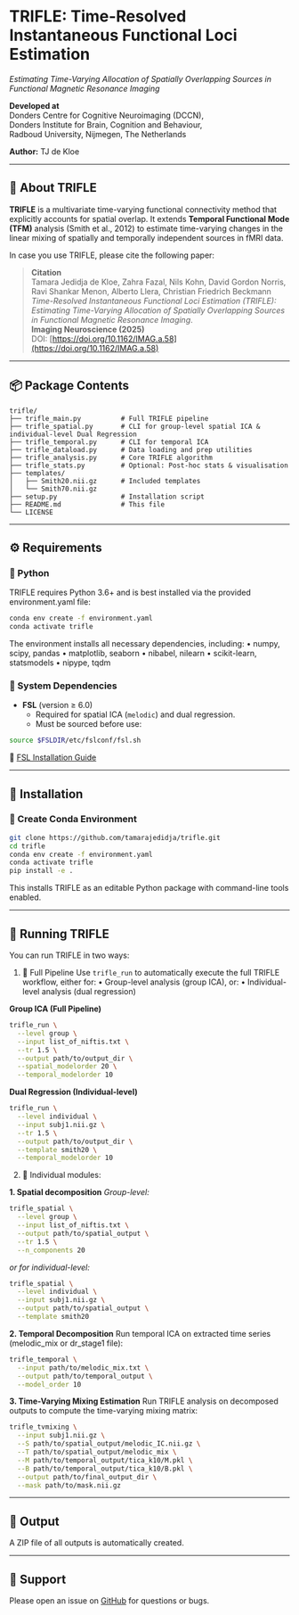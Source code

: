 # TRIFLE: Time-Resolved Instantaneous Functional Loci Estimation
*Estimating Time-Varying Allocation of Spatially Overlapping Sources in Functional Magnetic Resonance Imaging*

**Developed at**\
Donders Centre for Cognitive Neuroimaging (DCCN),\
Donders Institute for Brain, Cognition and Behaviour,\
Radboud University, Nijmegen, The Netherlands

**Author:** TJ de Kloe

---

## 🧠 About TRIFLE

**TRIFLE** is a multivariate time-varying functional connectivity method that explicitly accounts for spatial overlap. It extends **Temporal Functional Mode (TFM)** analysis (Smith et al., 2012) to estimate time-varying changes in the linear mixing of spatially and temporally independent sources in fMRI data.

In case you use TRIFLE, please cite the following paper:

> **Citation**\
> Tamara Jedidja de Kloe, Zahra Fazal, Nils Kohn, David Gordon Norris, Ravi Shankar Menon, Alberto Llera, Christian Friedrich Beckmann\
> *Time-Resolved Instantaneous Functional Loci Estimation (TRIFLE): Estimating Time-Varying Allocation of Spatially Overlapping Sources in Functional Magnetic Resonance Imaging*.\
> **Imaging Neuroscience (2025)**\
> DOI: [https://doi.org/10.1162/IMAG.a.58](https://doi.org/10.1162/IMAG.a.58)

---

## 📦 Package Contents

```
trifle/
├── trifle_main.py          # Full TRIFLE pipeline 
├── trifle_spatial.py       # CLI for group-level spatial ICA & individual-level Dual Regression
├── trifle_temporal.py      # CLI for temporal ICA 
├── trifle_dataload.py      # Data loading and prep utilities
├── trifle_analysis.py      # Core TRIFLE algorithm
├── trifle_stats.py         # Optional: Post-hoc stats & visualisation
├── templates/
│   ├── Smith20.nii.gz      # Included templates
│   └── Smith70.nii.gz
├── setup.py                # Installation script
├── README.md               # This file
└── LICENSE
```

---

## ⚙️ Requirements

### 🐍 Python

TRIFLE requires Python 3.6+ and is best installed via the provided environment.yaml file:
```bash
conda env create -f environment.yaml
conda activate trifle
```

The environment installs all necessary dependencies, including:
	•	numpy, scipy, pandas
	•	matplotlib, seaborn
	•	nibabel, nilearn
	•	scikit-learn, statsmodels
	•	nipype, tqdm

### 🧰 System Dependencies

- **FSL** (version ≥ 6.0)
  - Required for spatial ICA (`melodic`) and dual regression.
  - Must be sourced before use:

```bash
source $FSLDIR/etc/fslconf/fsl.sh
```

📌 [FSL Installation Guide](https://fsl.fmrib.ox.ac.uk/fsl/fslwiki/FslInstallation)

---

## 🔧 Installation

### 🐍 Create Conda Environment

```bash
git clone https://github.com/tamarajedidja/trifle.git
cd trifle
conda env create -f environment.yaml
conda activate trifle
pip install -e .
```

This installs TRIFLE as an editable Python package with command-line tools enabled.

---

## 🚀 Running TRIFLE

You can run TRIFLE in two ways:

1. 🔁 Full Pipeline
Use `trifle_run` to automatically execute the full TRIFLE workflow, either for:
	•	Group-level analysis (group ICA), or:
	•	Individual-level analysis (dual regression)

**Group ICA (Full Pipeline)**
```bash
trifle_run \
  --level group \
  --input list_of_niftis.txt \
  --tr 1.5 \
  --output path/to/output_dir \
  --spatial_modelorder 20 \
  --temporal_modelorder 10
```

**Dual Regression (Individual-level)**
```bash
trifle_run \
  --level individual \
  --input subj1.nii.gz \
  --tr 1.5 \
  --output path/to/output_dir \
  --template smith20 \
  --temporal_modelorder 10
```

2. 🧩 Individual modules: 

**1. Spatial decomposition**
_Group-level:_
```bash
trifle_spatial \
  --level group \
  --input list_of_niftis.txt \
  --output path/to/spatial_output \
  --tr 1.5 \
  --n_components 20
```
_or for individual-level:_
```bash
trifle_spatial \
  --level individual \
  --input subj1.nii.gz \
  --output path/to/spatial_output \
  --template smith20
```

**2. Temporal Decomposition**
Run temporal ICA on extracted time series (melodic_mix or dr_stage1 file):

```bash
trifle_temporal \
  --input path/to/melodic_mix.txt \
  --output path/to/temporal_output \
  --model_order 10
```

**3. Time-Varying Mixing Estimation**
Run TRIFLE analysis on decomposed outputs to compute the time-varying mixing matrix:

```bash
trifle_tvmixing \
  --input subj1.nii.gz \
  --S path/to/spatial_output/melodic_IC.nii.gz \
  --T path/to/spatial_output/melodic_mix \
  --M path/to/temporal_output/tica_k10/M.pkl \
  --B path/to/temporal_output/tica_k10/B.pkl \
  --output path/to/final_output_dir \
  --mask path/to/mask.nii.gz
```

---

## 📂 Output

A ZIP file of all outputs is automatically created.

---

## 🤝 Support

Please open an issue on [GitHub](https://github.com/tamarajedidja/trifle/issues) for questions or bugs.
